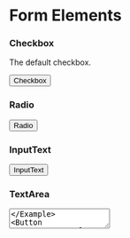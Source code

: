 # Form Elements

<script>
export default {
    components: {
        Button : ()=>import('../General/Button'),
        Checkbox : ()=>import('./Checkbox'),
        Radio : ()=>import('./Radio'),
        InputText : ()=>import('./InputText'),
        TextArea : ()=>import('./TextArea'),
        Select : ()=>import('./Select')
    }
}
</script>

### Checkbox

The default checkbox.

<Example>
<Checkbox label="test" />
</Example>

<Button to="components/forms/checkbox">Checkbox</Button>

### Radio

<Example>
<Radio label="test" />
</Example>
<Button to="components/forms/Radio">Radio</Button>

### InputText

<Example>
<InputText label="test" />
</Example>
<Button to="components/forms/InputText">InputText</Button>

### TextArea

<Example>
<TextArea label="test" />
</Example>
<Button to="components/forms/TextArea">TextArea</Button>

### Select

<Example>
<Select label="test" />
</Example>
<Button to="components/forms/Select">Select</Button>
